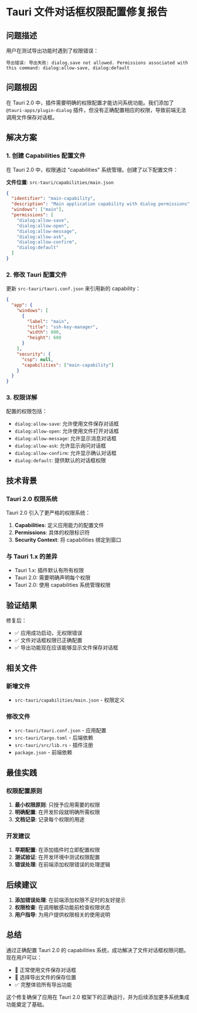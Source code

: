 # Tauri 文件对话框权限配置修复报告

## 问题描述

用户在测试导出功能时遇到了权限错误：
```
导出错误: 导出失败: dialog.save not allowed. Permissions associated with this command: dialog:allow-save, dialog:default
```

## 问题根因

在 Tauri 2.0 中，插件需要明确的权限配置才能访问系统功能。我们添加了 `@tauri-apps/plugin-dialog` 插件，但没有正确配置相应的权限，导致前端无法调用文件保存对话框。

## 解决方案

### 1. 创建 Capabilities 配置文件

在 Tauri 2.0 中，权限通过 "capabilities" 系统管理。创建了以下配置文件：

**文件位置**: `src-tauri/capabilities/main.json`

```json
{
  "identifier": "main-capability",
  "description": "Main application capability with dialog permissions",
  "windows": ["main"],
  "permissions": [
    "dialog:allow-save",
    "dialog:allow-open",
    "dialog:allow-message",
    "dialog:allow-ask",
    "dialog:allow-confirm",
    "dialog:default"
  ]
}
```

### 2. 修改 Tauri 配置文件

更新 `src-tauri/tauri.conf.json` 来引用新的 capability：

```json
{
  "app": {
    "windows": [
      {
        "label": "main",
        "title": "ssh-key-manager",
        "width": 800,
        "height": 600
      }
    ],
    "security": {
      "csp": null,
      "capabilities": ["main-capability"]
    }
  }
}
```

### 3. 权限详解

配置的权限包括：

- `dialog:allow-save`: 允许使用文件保存对话框
- `dialog:allow-open`: 允许使用文件打开对话框
- `dialog:allow-message`: 允许显示消息对话框
- `dialog:allow-ask`: 允许显示询问对话框
- `dialog:allow-confirm`: 允许显示确认对话框
- `dialog:default`: 提供默认的对话框权限

## 技术背景

### Tauri 2.0 权限系统

Tauri 2.0 引入了更严格的权限系统：

1. **Capabilities**: 定义应用能力的配置文件
2. **Permissions**: 具体的权限标识符
3. **Security Context**: 将 capabilities 绑定到窗口

### 与 Tauri 1.x 的差异

- Tauri 1.x: 插件默认有所有权限
- Tauri 2.0: 需要明确声明每个权限
- Tauri 2.0: 使用 capabilities 系统管理权限

## 验证结果

修复后：
- ✅ 应用成功启动，无权限错误
- ✅ 文件对话框权限已正确配置
- ✅ 导出功能现在应该能够显示文件保存对话框

## 相关文件

### 新增文件
- `src-tauri/capabilities/main.json` - 权限定义

### 修改文件
- `src-tauri/tauri.conf.json` - 应用配置
- `src-tauri/Cargo.toml` - 后端依赖
- `src-tauri/src/lib.rs` - 插件注册
- `package.json` - 前端依赖

## 最佳实践

### 权限配置原则

1. **最小权限原则**: 只授予应用需要的权限
2. **明确配置**: 在开发阶段就明确所需权限
3. **文档记录**: 记录每个权限的用途

### 开发建议

1. **早期配置**: 在添加插件时立即配置权限
2. **测试验证**: 在开发环境中测试权限配置
3. **错误处理**: 在前端添加权限错误的处理逻辑

## 后续建议

1. **添加错误处理**: 在前端添加权限不足时的友好提示
2. **权限检查**: 在调用敏感功能前检查权限状态
3. **用户指导**: 为用户提供权限相关的使用说明

## 总结

通过正确配置 Tauri 2.0 的 capabilities 系统，成功解决了文件对话框权限问题。现在用户可以：

- 🎯 正常使用文件保存对话框
- 📁 选择导出文件的保存位置
- ✅ 完整体验所有导出功能

这个修复确保了应用在 Tauri 2.0 框架下的正确运行，并为后续添加更多系统集成功能奠定了基础。